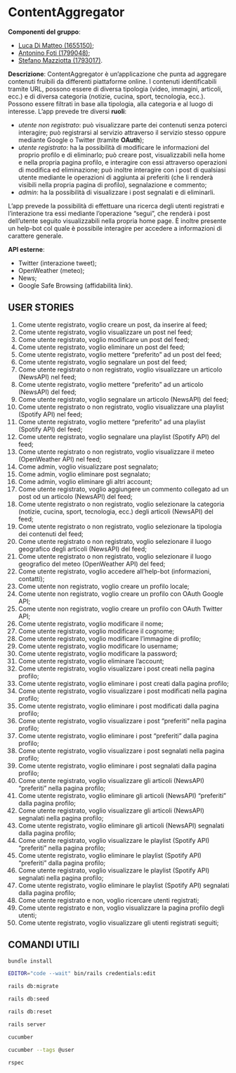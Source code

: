 # ContentAggregator

__Componenti del gruppo__:
- [Luca Di Matteo (1655150)](https://github.com/dimatteoluca);
- [Antonino Foti (1799048)](https://github.com/antonysmart);
- [Stefano Mazziotta (1793017)](https://github.com/StefanoM99).

__Descrizione__:
ContentAggregator è un’applicazione che punta ad aggregare contenuti fruibili da differenti piattaforme online. I contenuti 
identificabili tramite URL, possono essere di diversa tipologia (video, immagini, articoli, ecc.) e di diversa categoria (notizie, 
cucina, sport, tecnologia, ecc.). Possono essere filtrati in base alla tipologia, alla categoria e al luogo di interesse.
L’app prevede tre diversi __ruoli__:
- _utente non registrato_: può visualizzare parte dei contenuti senza poterci interagire; può registrarsi
al servizio attraverso il servizio stesso oppure mediante Google o Twitter (tramite __OAuth__);
- _utente registrato_: ha la possibilità di modificare le informazioni del proprio profilo e di eliminarlo;
può creare post, visualizzabili nella home e nella propria pagina profilo, e interagire con essi
attraverso operazioni di modifica ed eliminazione; può inoltre interagire con i post di qualsiasi
utente mediante le operazioni di aggiunta ai preferiti (che li renderà visibili nella propria pagina di
profilo), segnalazione e commento;
- _admin_: ha la possibilità di visualizzare i post segnalati e di eliminarli.

L’app prevede la possibilità di effettuare una ricerca degli utenti registrati e l’interazione tra essi
mediante l’operazione “segui”, che renderà i post dell’utente seguito visualizzabili nella propria
home page.
È inoltre presente un help-bot col quale è possibile interagire per accedere a informazioni di
carattere generale.

__API esterne__:
- Twitter (interazione tweet);
- OpenWeather (meteo);
- News;
- Google Safe Browsing (affidabilità link).

## USER STORIES

1. Come utente registrato, voglio creare un post, da inserire al feed;
1. Come utente registrato, voglio visualizzare un post nel feed;
1. Come utente registrato, voglio modificare un post del feed;
1. Come utente registrato, voglio eliminare un post del feed;
1. Come utente registrato, voglio mettere “preferito” ad un post del feed;
1. Come utente registrato, voglio segnalare un post del feed;
1. Come utente registrato o non registrato, voglio visualizzare un articolo (NewsAPI) nel feed;
1. Come utente registrato, voglio mettere “preferito” ad un articolo (NewsAPI) del feed;
1. Come utente registrato, voglio segnalare un articolo (NewsAPI) del feed;
1. Come utente registrato o non registrato, voglio visualizzare una playlist (Spotify API) nel feed;
1. Come utente registrato, voglio mettere “preferito” ad una playlist (Spotify API) del feed;
1. Come utente registrato, voglio segnalare una playlist (Spotify API) del feed;
1. Come utente registrato o non registrato, voglio visualizzare il meteo (OpenWeather API) nel feed;
1. Come admin, voglio visualizzare post segnalato;
1. Come admin, voglio eliminare post segnalato;
1. Come admin, voglio eliminare gli altri account;
1. Come utente registrato, voglio aggiungere un commento collegato ad un post od un articolo (NewsAPI) del feed;
1. Come utente registrato o non registrato, voglio selezionare la categoria (notizie, cucina, sport, tecnologia, ecc.) degli articoli (NewsAPI) del feed;
1. Come utente registrato o non registrato, voglio selezionare la tipologia dei contenuti del feed;
1. Come utente registrato o non registrato, voglio selezionare il luogo geografico degli articoli (NewsAPI) del feed;
1. Come utente registrato o non registrato, voglio selezionare il luogo geografico del meteo (OpenWeather API) del feed;
1. Come utente registrato, voglio accedere all’help-bot (informazioni, contatti);
1. Come utente non registrato, voglio creare un profilo locale;
1. Come utente non registrato, voglio creare un profilo con OAuth Google API;
1. Come utente non registrato, voglio creare un profilo con OAuth Twitter API;
1. Come utente registrato, voglio modificare il nome;
1. Come utente registrato, voglio modificare il cognome;
1. Come utente registrato, voglio modificare l’immagine di profilo;
1. Come utente registrato, voglio modificare lo username;
1. Come utente registrato, voglio modificare la password;
1. Come utente registrato, voglio eliminare l’account;
1. Come utente registrato, voglio visualizzare i post creati nella pagina profilo;
1. Come utente registrato, voglio eliminare i post creati dalla pagina profilo;
1. Come utente registrato, voglio visualizzare i post modificati nella pagina profilo;
1. Come utente registrato, voglio eliminare i post modificati dalla pagina profilo;
1. Come utente registrato, voglio visualizzare i post “preferiti” nella pagina profilo;
1. Come utente registrato, voglio eliminare i post “preferiti” dalla pagina profilo;
1. Come utente registrato, voglio visualizzare i post segnalati nella pagina profilo;
1. Come utente registrato, voglio eliminare i post segnalati dalla pagina profilo;
1. Come utente registrato, voglio visualizzare gli articoli (NewsAPI) “preferiti” nella pagina profilo;
1. Come utente registrato, voglio eliminare gli articoli (NewsAPI) “preferiti” dalla pagina profilo;
1. Come utente registrato, voglio visualizzare gli articoli (NewsAPI) segnalati nella pagina profilo;
1. Come utente registrato, voglio eliminare gli articoli (NewsAPI) segnalati dalla pagina profilo;
1. Come utente registrato, voglio visualizzare le playlist (Spotify API) “preferiti” nella pagina profilo;
1. Come utente registrato, voglio eliminare le playlist (Spotify API) “preferiti” dalla pagina profilo; 
1. Come utente registrato, voglio visualizzare le playlist (Spotify API) segnalati nella pagina profilo;
1. Come utente registrato, voglio eliminare le playlist (Spotify API) segnalati dalla pagina profilo;
1. Come utente registrato e non, voglio ricercare utenti registrati;
1. Come utente registrato e non, voglio visualizzare la pagina profilo degli utenti;
1. Come utente registrato, voglio visualizzare gli utenti registrati seguiti;

## COMANDI UTILI

```bash
bundle install
```

```bash
EDITOR="code --wait" bin/rails credentials:edit
```

```bash
rails db:migrate
```

```bash
rails db:seed
```

```bash
rails db:reset
```

```bash
rails server
```

```bash
cucumber
```

```bash
cucumber --tags @user
```

```bash
rspec
```